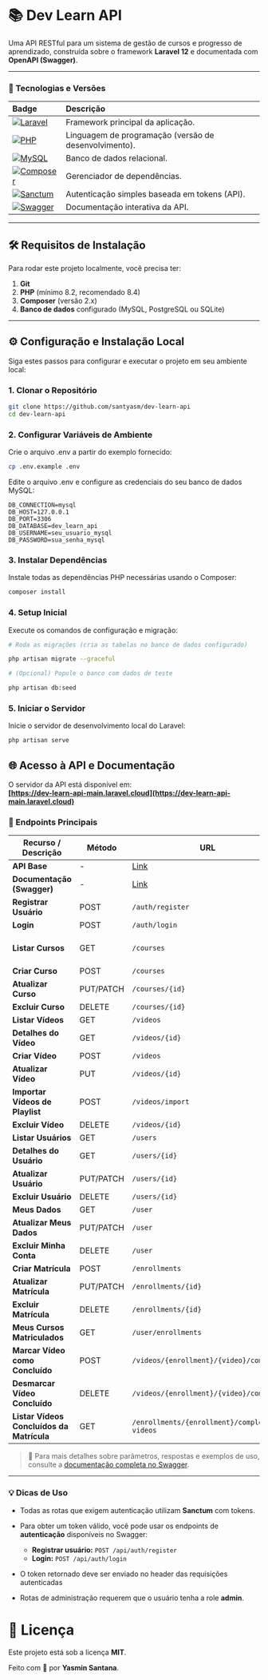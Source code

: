 # 📚 Dev Learn API

Uma API RESTful para um sistema de gestão de cursos e progresso de aprendizado, construída sobre o framework **Laravel 12** e documentada com **OpenAPI (Swagger)**.

---

### 🚀 Tecnologias e Versões

| Badge                                                                                           | Descrição                                             |
| :---------------------------------------------------------------------------------------------- | :---------------------------------------------------- |
| [![Laravel](https://img.shields.io/badge/Laravel-12.x-red)](https://laravel.com/)               | Framework principal da aplicação.                     |
| [![PHP](https://img.shields.io/badge/PHP-8.4-777BB4)](https://www.php.net/)                     | Linguagem de programação (versão de desenvolvimento). |
| [![MySQL](https://img.shields.io/badge/Database-MySQL-00758F)](https://www.mysql.com/)          | Banco de dados relacional.                            |
| [![Composer](https://img.shields.io/badge/Composer-2.x-8A6BE4)](https://getcomposer.org/)       | Gerenciador de dependências.                          |
| [![Sanctum](https://img.shields.io/badge/Sanctum-4.x-FF2D20)](https://laravel.com/docs/sanctum) | Autenticação simples baseada em tokens (API).         |
| [![Swagger](https://img.shields.io/badge/Swagger-OpenAPI-85EA2D)](https://swagger.io/)          | Documentação interativa da API.                       |

---

## 🛠️ Requisitos de Instalação

Para rodar este projeto localmente, você precisa ter:

1. **Git**
2. **PHP** (mínimo 8.2, recomendado 8.4)
3. **Composer** (versão 2.x)
4. **Banco de dados** configurado (MySQL, PostgreSQL ou SQLite)

---

## ⚙️ Configuração e Instalação Local

Siga estes passos para configurar e executar o projeto em seu ambiente local:

### 1. Clonar o Repositório

```bash
git clone https://github.com/santyasm/dev-learn-api
cd dev-learn-api
```

### 2. Configurar Variáveis de Ambiente

Crie o arquivo .env a partir do exemplo fornecido:

```bash
cp .env.example .env
```

Edite o arquivo .env e configure as credenciais do seu banco de dados MySQL:

```Ini,TOML
DB_CONNECTION=mysql
DB_HOST=127.0.0.1
DB_PORT=3306
DB_DATABASE=dev_learn_api
DB_USERNAME=seu_usuario_mysql
DB_PASSWORD=sua_senha_mysql
```

### 3. Instalar Dependências

Instale todas as dependências PHP necessárias usando o Composer:

```bash
composer install
```

### 4. Setup Inicial

Execute os comandos de configuração e migração:

```bash
# Roda as migrações (cria as tabelas no banco de dados configurado)

php artisan migrate --graceful

# (Opcional) Popule o banco com dados de teste

php artisan db:seed
```

### 5. Iniciar o Servidor

Inicie o servidor de desenvolvimento local do Laravel:

```bash
php artisan serve
```

## 🌐 Acesso à API e Documentação

O servidor da API está disponível em:  
**[https://dev-learn-api-main.laravel.cloud](https://dev-learn-api-main.laravel.cloud)**

### 🔹 Endpoints Principais

| Recurso / Descrição                       | Método    | URL                                                                | Acesso                              |
| ----------------------------------------- | --------- | ------------------------------------------------------------------ | ----------------------------------- |
| **API Base**                              | -         | [Link](https://dev-learn-api-main.laravel.cloud/api)               | Público                             |
| **Documentação (Swagger)**                | -         | [Link](https://dev-learn-api-main.laravel.cloud/api/documentation) | Público                             |
| **Registrar Usuário**                     | POST      | `/auth/register`                                                   | Público                             |
| **Login**                                 | POST      | `/auth/login`                                                      | Público                             |
| **Listar Cursos**                         | GET       | `/courses`                                                         | Público (opcionalmente autenticado) |
| **Criar Curso**                           | POST      | `/courses`                                                         | Admin                               |
| **Atualizar Curso**                       | PUT/PATCH | `/courses/{id}`                                                    | Admin                               |
| **Excluir Curso**                         | DELETE    | `/courses/{id}`                                                    | Admin                               |
| **Listar Vídeos**                         | GET       | `/videos`                                                          | Autenticado                         |
| **Detalhes do Vídeo**                     | GET       | `/videos/{id}`                                                     | Autenticado                         |
| **Criar Vídeo**                           | POST      | `/videos`                                                          | Admin                               |
| **Atualizar Vídeo**                       | PUT       | `/videos/{id}`                                                     | Admin                               |
| **Importar Vídeos de Playlist**           | POST      | `/videos/import`                                                   | Admin                               |
| **Excluir Vídeo**                         | DELETE    | `/videos/{id}`                                                     | Admin                               |
| **Listar Usuários**                       | GET       | `/users`                                                           | Admin                               |
| **Detalhes do Usuário**                   | GET       | `/users/{id}`                                                      | Admin                               |
| **Atualizar Usuário**                     | PUT/PATCH | `/users/{id}`                                                      | Admin                               |
| **Excluir Usuário**                       | DELETE    | `/users/{id}`                                                      | Admin                               |
| **Meus Dados**                            | GET       | `/user`                                                            | Autenticado                         |
| **Atualizar Meus Dados**                  | PUT/PATCH | `/user`                                                            | Autenticado                         |
| **Excluir Minha Conta**                   | DELETE    | `/user`                                                            | Autenticado                         |
| **Criar Matrícula**                       | POST      | `/enrollments`                                                     | Autenticado                         |
| **Atualizar Matrícula**                   | PUT/PATCH | `/enrollments/{id}`                                                | Autenticado                         |
| **Excluir Matrícula**                     | DELETE    | `/enrollments/{id}`                                                | Autenticado                         |
| **Meus Cursos Matriculados**              | GET       | `/user/enrollments`                                                | Autenticado                         |
| **Marcar Vídeo como Concluído**           | POST      | `/videos/{enrollment}/{video}/complete`                            | Autenticado                         |
| **Desmarcar Vídeo Concluído**             | DELETE    | `/videos/{enrollment}/{video}/complete`                            | Autenticado                         |
| **Listar Vídeos Concluídos da Matrícula** | GET       | `/enrollments/{enrollment}/completed-videos`                       | Autenticado                         |

> 🔗 Para mais detalhes sobre parâmetros, respostas e exemplos de uso, consulte a [documentação completa no Swagger](https://dev-learn-api-main.laravel.cloud/api/documentation).

---

### 💡 Dicas de Uso

-   Todas as rotas que exigem autenticação utilizam **Sanctum** com tokens.
-   Para obter um token válido, você pode usar os endpoints de **autenticação** disponíveis no Swagger:

    -   **Registrar usuário:** `POST /api/auth/register`
    -   **Login:** `POST /api/auth/login`

-   O token retornado deve ser enviado no header das requisições autenticadas
-   Rotas de administração requerem que o usuário tenha a role **admin**.

# 📄 Licença

Este projeto está sob a licença **MIT**.

Feito com 💜 por **Yasmin Santana**.
